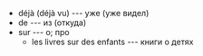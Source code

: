 - déjà (déjà vu) --- уже (уже видел)
- de --- из (откуда)
- sur --- о; про
    - les livres sur des enfants --- книги о детях